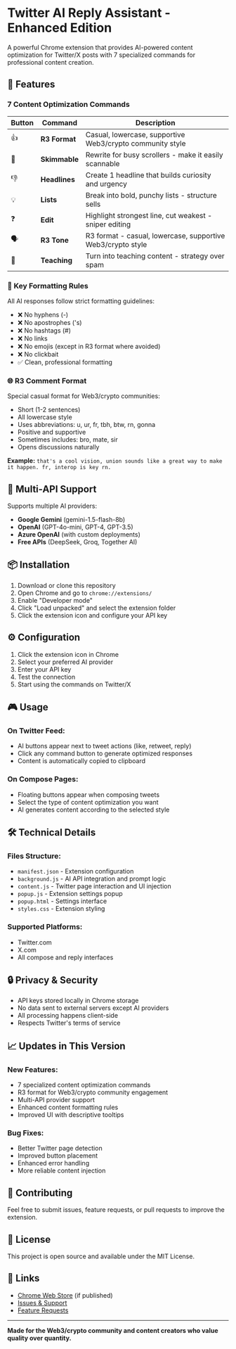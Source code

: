 # Twitter AI Reply Assistant - Enhanced Edition

A powerful Chrome extension that provides AI-powered content optimization for Twitter/X posts with 7 specialized commands for professional content creation.

## 🚀 Features

### 7 Content Optimization Commands

| Button | Command | Description |
|--------|---------|-------------|
| 👍 | **R3 Format** | Casual, lowercase, supportive Web3/crypto community style |
| 💪 | **Skimmable** | Rewrite for busy scrollers - make it easily scannable |
| 👎 | **Headlines** | Create 1 headline that builds curiosity and urgency |
| 💡 | **Lists** | Break into bold, punchy lists - structure sells |
| ❓ | **Edit** | Highlight strongest line, cut weakest - sniper editing |
| 🗣️ | **R3 Tone** | R3 format - casual, lowercase, supportive Web3/crypto style |
| 📝 | **Teaching** | Turn into teaching content - strategy over spam |

### 🎯 Key Formatting Rules

All AI responses follow strict formatting guidelines:
- ❌ No hyphens (-)
- ❌ No apostrophes ('s) 
- ❌ No hashtags (#)
- ❌ No links
- ❌ No emojis (except in R3 format where avoided)
- ❌ No clickbait
- ✅ Clean, professional formatting

### 🌐 R3 Comment Format

Special casual format for Web3/crypto communities:
- Short (1-2 sentences)
- All lowercase style
- Uses abbreviations: u, ur, fr, tbh, btw, rn, gonna
- Positive and supportive
- Sometimes includes: bro, mate, sir
- Opens discussions naturally

**Example:** `that's a cool vision, union sounds like a great way to make it happen. fr, interop is key rn.`

## 🔧 Multi-API Support

Supports multiple AI providers:
- **Google Gemini** (gemini-1.5-flash-8b)
- **OpenAI** (GPT-4o-mini, GPT-4, GPT-3.5)
- **Azure OpenAI** (with custom deployments)
- **Free APIs** (DeepSeek, Groq, Together AI)

## 📦 Installation

1. Download or clone this repository
2. Open Chrome and go to `chrome://extensions/`
3. Enable "Developer mode"
4. Click "Load unpacked" and select the extension folder
5. Click the extension icon and configure your API key

## ⚙️ Configuration

1. Click the extension icon in Chrome
2. Select your preferred AI provider
3. Enter your API key
4. Test the connection
5. Start using the commands on Twitter/X

## 🎮 Usage

### On Twitter Feed:
- AI buttons appear next to tweet actions (like, retweet, reply)
- Click any command button to generate optimized responses
- Content is automatically copied to clipboard

### On Compose Pages:
- Floating buttons appear when composing tweets
- Select the type of content optimization you want
- AI generates content according to the selected style

## 🛠️ Technical Details

### Files Structure:
- `manifest.json` - Extension configuration
- `background.js` - AI API integration and prompt logic
- `content.js` - Twitter page interaction and UI injection
- `popup.js` - Extension settings popup
- `popup.html` - Settings interface
- `styles.css` - Extension styling

### Supported Platforms:
- Twitter.com
- X.com
- All compose and reply interfaces

## 🔒 Privacy & Security

- API keys stored locally in Chrome storage
- No data sent to external servers except AI providers
- All processing happens client-side
- Respects Twitter's terms of service

## 📈 Updates in This Version

### New Features:
- 7 specialized content optimization commands
- R3 format for Web3/crypto community engagement
- Multi-API provider support
- Enhanced content formatting rules
- Improved UI with descriptive tooltips

### Bug Fixes:
- Better Twitter page detection
- Improved button placement
- Enhanced error handling
- More reliable content injection

## 🤝 Contributing

Feel free to submit issues, feature requests, or pull requests to improve the extension.

## 📄 License

This project is open source and available under the MIT License.

## 🔗 Links

- [Chrome Web Store](#) (if published)
- [Issues & Support](#)
- [Feature Requests](#)

---

**Made for the Web3/crypto community and content creators who value quality over quantity.** 